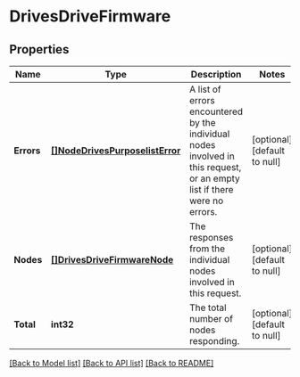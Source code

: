 # DrivesDriveFirmware

## Properties
Name | Type | Description | Notes
------------ | ------------- | ------------- | -------------
**Errors** | [**[]NodeDrivesPurposelistError**](NodeDrivesPurposelistError.md) | A list of errors encountered by the individual nodes involved in this request, or an empty list if there were no errors. | [optional] [default to null]
**Nodes** | [**[]DrivesDriveFirmwareNode**](DrivesDriveFirmwareNode.md) | The responses from the individual nodes involved in this request. | [optional] [default to null]
**Total** | **int32** | The total number of nodes responding. | [optional] [default to null]

[[Back to Model list]](../README.md#documentation-for-models) [[Back to API list]](../README.md#documentation-for-api-endpoints) [[Back to README]](../README.md)


